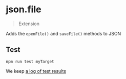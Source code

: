 # json.file

> Extension

Adds the `openFile()` and `saveFile()` methods to JSON

## Test

    npm run test myTarget

We keep [a log of test results](./test/results_log.md)



